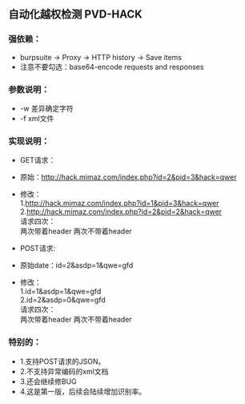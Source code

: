 ## 自动化越权检测 PVD-HACK

### 强依赖：
* burpsuite -> Proxy -> HTTP history -> Save items  
* 注意不要勾选：base64-encode requests and responses

### 参数说明：
* -w 差异确定字符  
* -f xml文件

### 实现说明：
* GET请求：  
* 原始：http://hack.mimaz.com/index.php?id=2&pid=3&hack=qwer  
* 修改：  
1.http://hack.mimaz.com/index.php?id=1&pid=3&hack=qwer  
2.http://hack.mimaz.com/index.php?id=2&pid=2&hack=qwer  
请求四次：  
两次带着header  两次不带着header

* POST请求:   
* 原始date：id=2&asdp=1&qwe=gfd    
* 修改：  
1.id=1&asdp=1&qwe=gfd  
2.id=2&asdp=0&qwe=gfd  
请求四次：  
两次带着header  两次不带着header

### 特别的：
* 1.支持POST请求的JSON。  
* 2.不支持异常编码的xml文档  
* 3.还会继续修BUG
* 4.这是第一版，后续会陆续增加识别率。